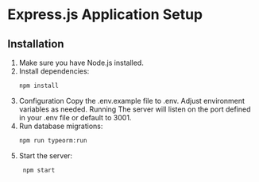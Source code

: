 # Express.js Application Setup

## Installation

1. Make sure you have Node.js installed.
2. Install dependencies:
   ```bash
   npm install
   ```
3. Configuration
   Copy the .env.example file to .env.
   Adjust environment variables as needed.
   Running
   The server will listen on the port defined in your .env file or default to 3001.
4. Run database migrations:
   ```bash
   npm run typeorm:run
   ```
5. Start the server:
   ````bash
    npm start
   ````
